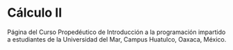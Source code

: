 #  Cálculo II
Página del Curso Propedéutico de Introducción a la programación impartido a estudiantes de la Universidad del Mar, Campus Huatulco, Oaxaca, México.
